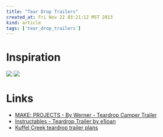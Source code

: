 ```yaml
---
title: "Tear Drop Trailers"
created_at: Fri Nov 22 03:21:12 MST 2013
kind: article
tags: ['tear_drop_trailers']
---
```


# Inspiration

<img src="/assets/images/light_teardrop_in_woods.jpg" >

<img src="/assets/images/kuffelcreek_teardrop_with_big_guy.jpg" >

# Links

* [MAKE: PROJECTS - By Werner - Teardrop Camper Trailer](http://makezine.com/projects/make-36-boards/teardrop-camper-trailer/)
* [Instructables - Teardrop Trailer by e1ioan](http://www.instructables.com/id/Teardrop-Trailer/)
* [Kuffel Creek teardrop trailer plans](http://kuffelcreek.com/teardrops.htm)


